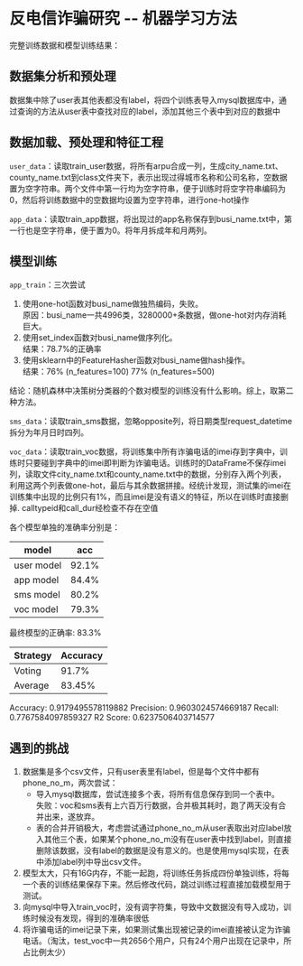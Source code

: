 # 反电信诈骗研究 -- 机器学习方法 

完整训练数据和模型训练结果：

## 数据集分析和预处理

数据集中除了user表其他表都没有label，将四个训练表导入mysql数据库中，通过查询的方法从user表中查找对应的label，添加其他三个表中到对应的数据中

## 数据加载、预处理和特征工程 

`user_data`：读取train_user数据，将所有arpu合成一列，生成city_name.txt、county_name.txt到class文件夹下，表示出现过得城市名称和公司名称，空数据置为空字符串。两个文件中第一行均为空字符串，便于训练时将空字符串编码为0，然后将训练数据中的空数据均设置为空字符串，进行one-hot操作

`app_data`：读取train_app数据，将出现过的app名称保存到busi_name.txt中，第一行也是空字符串，便于置为0。将年月拆成年和月两列。

## 模型训练

`app_train`：三次尝试
1. 使用one-hot函数对busi_name做独热编码，失败。  
    原因：busi_name一共4996类，3280000+条数据，做one-hot对内存消耗巨大。
2. 使用set_index函数对busi_name做序列化。  
    结果：78.7%的正确率
3. 使用sklearn中的FeatureHasher函数对busi_name做hash操作。  
    结果：76% (n_features=100)  77% (n_features=500)

结论：随机森林中决策树分类器的个数对模型的训练没有什么影响。综上，取第二种方法。

`sms_data`：读取train_sms数据，忽略opposite列，将日期类型request_datetime拆分为年月日时四列。

`voc_data`：读取train_voc数据，将训练集中所有诈骗电话的imei存到字典中，训练时只要碰到字典中的imei即判断为诈骗电话。训练时的DataFrame不保存imei列，读取文件city_name.txt和county_name.txt中的数据，分别存入两个列表，利用这两个列表做one-hot，最后与其余数据拼接。经统计发现，测试集的imei在训练集中出现的比例只有1%，而且imei是没有语义的特征，所以在训练时直接删掉.
calltypeid和call_dur经检查不存在空值

各个模型单独的准确率分别是：   
    
| model      | acc   |
|------------|-------|
| user model | 92.1% |  
| app model  | 84.4% |
| sms model  | 80.2% |  
| voc model  | 79.3% |

最终模型的正确率: 83.3%

| Strategy | Accuracy |
|----------|----------|
| Voting   | 91.7%    |
| Average  | 83.45%   |

Accuracy: 0.9179495578119882
Precision: 0.9603024574669187
Recall: 0.7767584097859327
R2 Score: 0.6237506403714577

## 遇到的挑战

1. 数据集是多个csv文件，只有user表里有label，但是每个文件中都有phone_no_m，两次尝试：
   * 导入mysql数据库，尝试连接多个表，将所有信息保存到同一个表中。  
    失败：voc和sms表有上六百万行数据，合并极其耗时，跑了两天没有合并出来，遂放弃。
   * 表的合并开销极大，考虑尝试通过phone_no_m从user表取出对应label放入其他三个表，如果某个phone_no_m没有在user表中找到label，则直接删除该数据，没有label的数据是没有意义的。也是使用mysql实现，在表中添加label列中导出csv文件。
2. 模型太大，只有16G内存，不能一起跑，将训练任务拆成四份单独训练，将每一个表的训练结果保存下来。然后修改代码，跳过训练过程直接加载模型用于测试。
3. 向mysql中导入train_voc时，没有调字符集，导致中文数据没有导入成功，训练时候没有发现，得到的准确率很低
4. 将诈骗电话的imei记录下来，如果测试集出现被记录的imei直接被认定为诈骗电话。（淘汰，test_voc中一共2656个用户，只有24个用户出现在记录中，所占比例太少）




